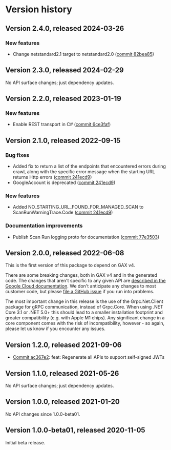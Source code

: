 # Version history

## Version 2.4.0, released 2024-03-26

### New features

- Change netstandard2.1 target to netstandard2.0 ([commit 82bea85](https://github.com/googleapis/google-cloud-dotnet/commit/82bea850661975b9750ac30753528cc9d2e05240))

## Version 2.3.0, released 2024-02-29

No API surface changes; just dependency updates.

## Version 2.2.0, released 2023-01-19

### New features

- Enable REST transport in C# ([commit 6ce3faf](https://github.com/googleapis/google-cloud-dotnet/commit/6ce3faf6f74ea6c63e14ee4c77627a6774fb807f))

## Version 2.1.0, released 2022-09-15

### Bug fixes

- Added fix to return a list of the endpoints that encountered errors during crawl, along with the specific error message when the starting URL returns Http errors ([commit 241ecd9](https://github.com/googleapis/google-cloud-dotnet/commit/241ecd9e352f949ab56b594048b7df1f78b706bf))
- GoogleAccount is deprecated ([commit 241ecd9](https://github.com/googleapis/google-cloud-dotnet/commit/241ecd9e352f949ab56b594048b7df1f78b706bf))

### New features

- Added NO_STARTING_URL_FOUND_FOR_MANAGED_SCAN to ScanRunWarningTrace.Code ([commit 241ecd9](https://github.com/googleapis/google-cloud-dotnet/commit/241ecd9e352f949ab56b594048b7df1f78b706bf))

### Documentation improvements

- Publish Scan Run logging proto for documentation ([commit 77e3503](https://github.com/googleapis/google-cloud-dotnet/commit/77e350322753a7d19b114a61e500c501358eea6e))

## Version 2.0.0, released 2022-06-08

This is the first version of this package to depend on GAX v4.

There are some breaking changes, both in GAX v4 and in the generated
code. The changes that aren't specific to any given API are [described in the Google Cloud
documentation](https://cloud.google.com/dotnet/docs/reference/help/breaking-gax4).
We don't anticipate any changes to most customer code, but please [file a
GitHub issue](https://github.com/googleapis/google-cloud-dotnet/issues/new/choose)
if you run into problems.

The most important change in this release is the use of the Grpc.Net.Client package
for gRPC communication, instead of Grpc.Core. When using .NET Core 3.1 or .NET 5.0+
this should lead to a smaller installation footprint and greater compatibility (e.g.
with Apple M1 chips). Any significant change in a core component comes with the risk
of incompatibility, however - so again, please let us know if you encounter any
issues.
## Version 1.2.0, released 2021-09-06

- [Commit ac367e2](https://github.com/googleapis/google-cloud-dotnet/commit/ac367e2): feat: Regenerate all APIs to support self-signed JWTs

## Version 1.1.0, released 2021-05-26

No API surface changes; just dependency updates.

## Version 1.0.0, released 2021-01-20

No API changes since 1.0.0-beta01.

## Version 1.0.0-beta01, released 2020-11-05

Initial beta release.
